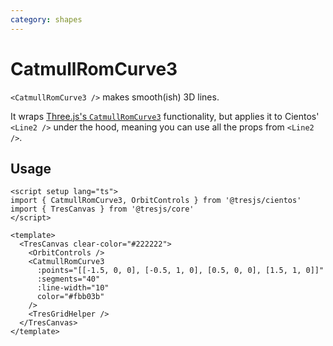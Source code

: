 ```yaml
---
category: shapes
---
```


# CatmullRomCurve3

`<CatmullRomCurve3 />` makes smooth(ish) 3D lines.

It wraps [Three.js's `CatmullRomCurve3`](https://threejs.org/docs/index.html?q=catmu#api/en/extras/curves/CatmullRomCurve3) functionality, but applies it to Cientos' `<Line2 />` under the hood, meaning you can use all the props from `<Line2 />`.

## Usage

```vue:demo
<script setup lang="ts">
import { CatmullRomCurve3, OrbitControls } from '@tresjs/cientos'
import { TresCanvas } from '@tresjs/core'
</script>

<template>
  <TresCanvas clear-color="#222222">
    <OrbitControls />
    <CatmullRomCurve3
      :points="[[-1.5, 0, 0], [-0.5, 1, 0], [0.5, 0, 0], [1.5, 1, 0]]"
      :segments="40"
      :line-width="10"
      color="#fbb03b"
    />
    <TresGridHelper />
  </TresCanvas>
</template>
```
